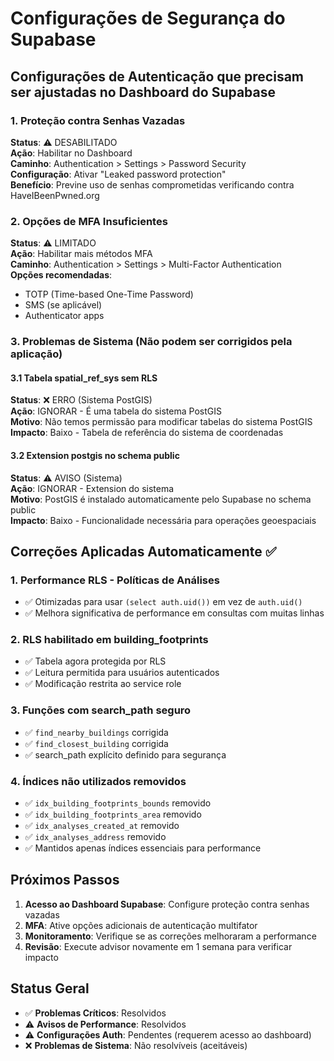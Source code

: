 # Configurações de Segurança do Supabase

## Configurações de Autenticação que precisam ser ajustadas no Dashboard do Supabase

### 1. Proteção contra Senhas Vazadas
**Status**: ⚠️ DESABILITADO  
**Ação**: Habilitar no Dashboard  
**Caminho**: Authentication > Settings > Password Security  
**Configuração**: Ativar "Leaked password protection"  
**Benefício**: Previne uso de senhas comprometidas verificando contra HaveIBeenPwned.org

### 2. Opções de MFA Insuficientes
**Status**: ⚠️ LIMITADO  
**Ação**: Habilitar mais métodos MFA  
**Caminho**: Authentication > Settings > Multi-Factor Authentication  
**Opções recomendadas**:
- TOTP (Time-based One-Time Password)
- SMS (se aplicável)
- Authenticator apps

### 3. Problemas de Sistema (Não podem ser corrigidos pela aplicação)

#### 3.1 Tabela spatial_ref_sys sem RLS
**Status**: ❌ ERRO (Sistema PostGIS)  
**Ação**: IGNORAR - É uma tabela do sistema PostGIS  
**Motivo**: Não temos permissão para modificar tabelas do sistema PostGIS  
**Impacto**: Baixo - Tabela de referência do sistema de coordenadas

#### 3.2 Extension postgis no schema public
**Status**: ⚠️ AVISO (Sistema)  
**Ação**: IGNORAR - Extension do sistema  
**Motivo**: PostGIS é instalado automaticamente pelo Supabase no schema public  
**Impacto**: Baixo - Funcionalidade necessária para operações geoespaciais

## Correções Aplicadas Automaticamente ✅

### 1. Performance RLS - Políticas de Análises
- ✅ Otimizadas para usar `(select auth.uid())` em vez de `auth.uid()`
- ✅ Melhora significativa de performance em consultas com muitas linhas

### 2. RLS habilitado em building_footprints
- ✅ Tabela agora protegida por RLS
- ✅ Leitura permitida para usuários autenticados
- ✅ Modificação restrita ao service role

### 3. Funções com search_path seguro
- ✅ `find_nearby_buildings` corrigida
- ✅ `find_closest_building` corrigida
- ✅ search_path explícito definido para segurança

### 4. Índices não utilizados removidos
- ✅ `idx_building_footprints_bounds` removido
- ✅ `idx_building_footprints_area` removido
- ✅ `idx_analyses_created_at` removido
- ✅ `idx_analyses_address` removido
- ✅ Mantidos apenas índices essenciais para performance

## Próximos Passos

1. **Acesso ao Dashboard Supabase**: Configure proteção contra senhas vazadas
2. **MFA**: Ative opções adicionais de autenticação multifator
3. **Monitoramento**: Verifique se as correções melhoraram a performance
4. **Revisão**: Execute advisor novamente em 1 semana para verificar impacto

## Status Geral
- ✅ **Problemas Críticos**: Resolvidos
- ⚠️ **Avisos de Performance**: Resolvidos
- ⚠️ **Configurações Auth**: Pendentes (requerem acesso ao dashboard)
- ❌ **Problemas de Sistema**: Não resolvíveis (aceitáveis)